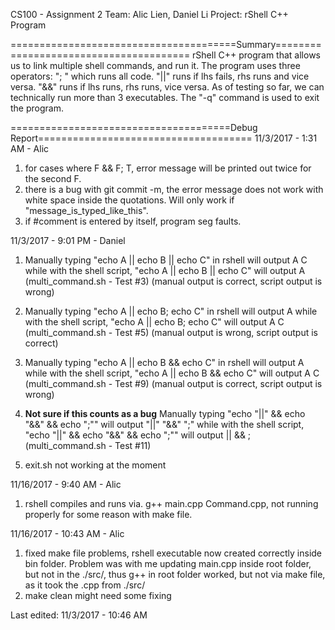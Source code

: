 CS100 - Assignment 2
Team: Alic Lien, Daniel Li
Project: rShell C++ Program




=======================================Summary=======================================
    rShell C++ program that allows us to link multiple shell commands, and run it. The program uses
three operators: "; " which runs all code. "||" runs if lhs fails, rhs runs and vice versa. "&&" runs
if lhs runs, rhs runs, vice versa. As of testing so far, we can technically run more than 3 executables.
The "-q" command is used to exit the program.



======================================Debug Report=====================================
11/3/2017 - 1:31 AM - Alic
1. for cases where F && F; T, error message will be printed out twice for the second F.
2. there is a bug with git commit -m, the error message does not work with white space inside the 
    quotations. Will only work if "message_is_typed_like_this".
3. if #comment is entered by itself, program seg faults.

11/3/2017 - 9:01 PM - Daniel
1. Manually typing "echo A || echo B || echo C" in rshell will output
   A
   C
   while with the shell script, "echo A || echo B || echo C" will output
   A
   (multi_command.sh - Test #3)
   (manual output is correct, script output is wrong)
   
2. Manually typing "echo A || echo B; echo C" in rshell will output
   A
   while with the shell script, "echo A || echo B; echo C" will output
   A
   C
   (multi_command.sh - Test #5)
   (manual output is wrong, script output is correct)
   
3. Manually typing "echo A || echo B && echo C" in rshell will output
   A
   while with the shell script, "echo A || echo B && echo C" will output
   A
   C
   (multi_command.sh - Test #9)
   (manual output is correct, script output is wrong)
   
4. **Not sure if this counts as a bug**
   Manually typing "echo "||" && echo "&&" && echo ";"" will output
   "||"
   "&&"
   ";"
   while with the shell script, "echo "||" && echo "&&" && echo ";"" will output
   ||
   &&
   ;
   (multi_command.sh - Test #11)
   
5. exit.sh not working at the moment

11/16/2017 - 9:40 AM - Alic
1. rshell compiles and runs via. g++ main.cpp Command.cpp, not running properly for some reason with make file.

11/16/2017 - 10:43 AM - Alic
1. fixed make file problems, rshell executable now created correctly inside bin folder. Problem was with me updating main.cpp inside root folder, but not in the ./src/, thus g++ in root folder worked, but not via make file, as it took the .cpp from ./src/
2. make clean might need some fixing

Last edited: 11/3/2017 - 10:46 AM
